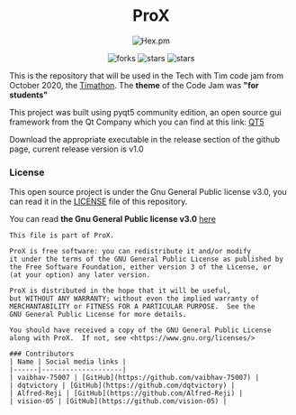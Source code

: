 <h1 align="center">ProX</h1>
<p align="center"><img alt="Hex.pm" src="https://img.shields.io/github/license/vision-05/ProX?color=green"></p>
<p align="center">
    <img alt="forks" src="https://img.shields.io/github/forks/vaibhav-75007/TimathonCodeJamOct?label=Forks&style=social"/>
    <img alt="stars" src="https://img.shields.io/github/stars/vaibhav-75007/TimathonCodeJamOct?style=social"/>
    <img alt="stars" src="https://img.shields.io/github/watchers/vaibhav-75007/TimathonCodeJamOct?style=social"/>
</p>

This is the repository that will be used in the Tech with Tim code jam from October 2020, the [Timathon](https://twtcodejam.net/).
The **theme** of the Code Jam was **"for students"**

This project was built using pyqt5 community edition, an open source gui framework from the Qt Company which you can find at this link: [QT5](https://www.qt.io/)

Download the appropriate executable in the release section of the github page, current release version is v1.0

### License
This open source project is under the Gnu General Public license v3.0, you can read it in the [LICENSE](https://github.com/vaibhav-75007/TimathonCodeJamOct/blob/main/LICENSE) file of this repository.

You can read **the Gnu General Public license v3.0** [here](https://www.gnu.org/licenses/gpl-3.0.txt)
```
This file is part of ProX.

ProX is free software: you can redistribute it and/or modify
it under the terms of the GNU General Public License as published by
the Free Software Foundation, either version 3 of the License, or
(at your option) any later version.

ProX is distributed in the hope that it will be useful,
but WITHOUT ANY WARRANTY; without even the implied warranty of
MERCHANTABILITY or FITNESS FOR A PARTICULAR PURPOSE.  See the
GNU General Public License for more details.

You should have received a copy of the GNU General Public License
along with ProX.  If not, see <https://www.gnu.org/licenses/>

### Contributors
| Name | Social media links |
|------|--------------------|
| vaibhav-75007 | [GitHub](https://github.com/vaibhav-75007) |
| dqtvictory | [GitHub](https://github.com/dqtvictory) |
| Alfred-Reji | [GitHub](https://github.com/Alfred-Reji) |
| vision-05 | [GitHub](https://github.com/vision-05) |
```
